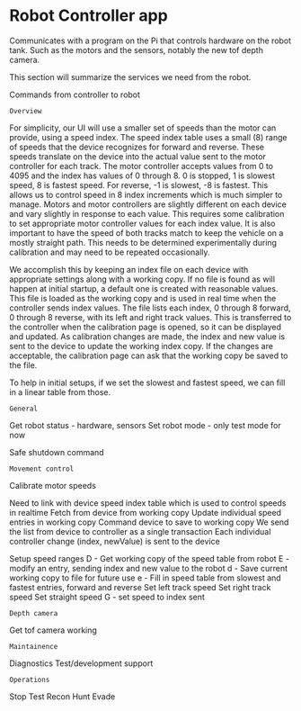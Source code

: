 #  Robot Controller app

Communicates with a program on the Pi that controls hardware on the robot tank.
Such as the motors and the sensors, notably the new tof depth camera.

This section will summarize the services we need from the robot.


Commands from controller to robot

    Overview
  For simplicity, our UI will use a smaller set of speeds than the motor can provide, using a speed index.
  The speed index table uses a small (8) range of speeds that the device recognizes for forward and reverse.
  These speeds translate on the device into the actual value sent to the motor controller for each track.
  The motor controller accepts values from 0 to 4095 and the index has values of 0 through 8.
  0 is stopped, 1 is slowest speed, 8 is fastest speed. For reverse, -1 is slowest, -8 is fastest.
  This allows us to control speed in 8 index increments which is much simpler to manage.
  Motors and motor controllers are slightly different on each device and vary slightly in response to each value.
  This requires some calibration to set appropriate motor controller values for each index value.
  It is also important to have the speed of both tracks match to keep the vehicle on a mostly straight path.
  This needs to be determined experimentally during calibration and may need to be repeated occasionally.
  
  We accomplish this by keeping an index file on each device with appropriate settings along with a working copy.
  If no file is found as will happen at initial startup, a default one is created with reasonable values.
  This file is loaded as the working copy and is used in real time when the controller sends index values.
  The file lists each index, 0 through 8 forward, 0 through 8 reverse, with its left and right track values.
  This is transferred to the controller when the calibration page is opened, so it can be displayed and updated.
  As calibration changes are made, the index and new value is sent to the device to update the working index copy.
  If the changes are acceptable, the calibration page can ask that the working copy be saved to the file.
  
  To help in initial setups, if we set the slowest and fastest speed, we can fill in a linear table from those.
  

    General
Get robot status - hardware, sensors
Set robot mode - only test mode for now

Safe shutdown command

    Movement control
  Calibrate motor speeds
  
  Need to link with device speed index table which is used to control speeds in realtime
    Fetch from device from working copy
    Update individual speed entries in working copy
    Command device to save to working copy
  We send the list from device to controller as a single transaction
  Each individual controller change (index, newValue) is sent to the device
  
Setup speed ranges
    D - Get working copy of the speed table from robot
    E - modify an entry, sending index and new value to the robot
    d - Save current working copy to file for future use
    e - Fill in speed table from slowest and fastest entries, forward and reverse
Set left track speed
Set right track speed
Set straight speed
    G - set speed to index sent


    Depth camera
Get tof camera working


    Maintainence
Diagnostics
Test/development support



    Operations
Stop
Test
Recon
Hunt
Evade
